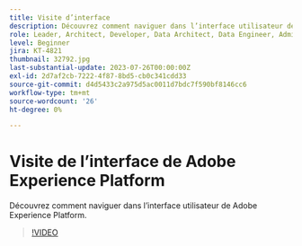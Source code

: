 ```yaml
---
title: Visite d’interface
description: Découvrez comment naviguer dans l’interface utilisateur de Adobe Experience Platform.
role: Leader, Architect, Developer, Data Architect, Data Engineer, Admin, User
level: Beginner
jira: KT-4821
thumbnail: 32792.jpg
last-substantial-update: 2023-07-26T00:00:00Z
exl-id: 2d7af2cb-7222-4f87-8bd5-cb0c341cdd33
source-git-commit: d4d5433c2a975d5ac0011d7bdc7f590bf8146cc6
workflow-type: tm+mt
source-wordcount: '26'
ht-degree: 0%

---
```


# Visite de l’interface de Adobe Experience Platform

Découvrez comment naviguer dans l’interface utilisateur de Adobe Experience Platform.

>[!VIDEO](https://video.tv.adobe.com/v/32792?quality=12&learn=on)


